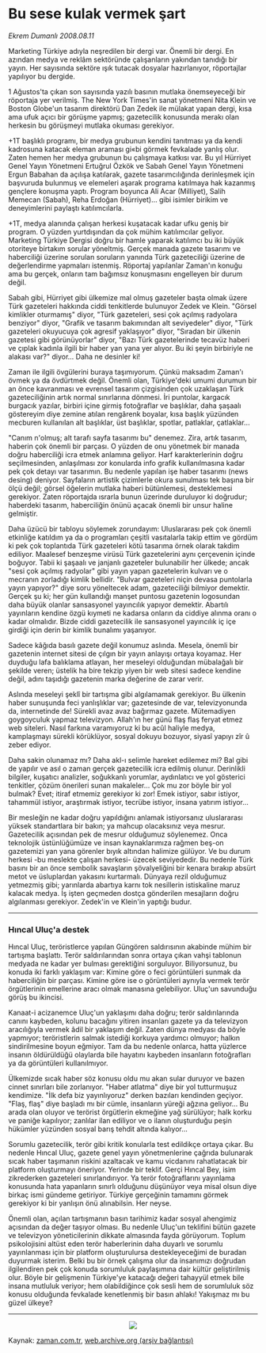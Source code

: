 # Bu sese kulak vermek şart

*Ekrem Dumanlı 2008.08.11*

<tr><td class="metin" colspan="2" style="padding-top: 20px; padding-left: 5px; padding-right: 10px;">Marketing Türkiye adıyla neşredilen bir dergi var. Önemli bir dergi. En azından medya ve reklâm sektöründe çalışanların yakından tanıdığı bir yayın. Her sayısında sektöre ışık tutacak dosyalar hazırlanıyor, röportajlar yapılıyor bu dergide.</td></tr><tr><td class="metin" colspan="2" style="padding-top: 20px; padding-left: 5px; padding-right: 10px;"><p>1 Ağustos'ta çıkan son sayısında yazılı basının mutlaka önemseyeceği bir röportaja yer verilmiş. The New York Times'in sanat yönetmeni Nita Klein ve Boston Globe'un tasarım direktörü Dan Zedek ile mülakat yapan dergi, kısa ama ufuk açıcı bir görüşme yapmış; gazetecilik konusunda merakı olan herkesin bu görüşmeyi mutlaka okuması gerekiyor.
<p> +1T başlıklı programı, bir medya grubunun kendini tanıtması ya da kendi kadrosuna katacak eleman araması gi«bi görmek fevkalade yanlış olur. Zaten hemen her medya grubunun bu çalışmaya katkısı var. Bu yıl Hürriyet Genel Yayın Yönetmeni Ertuğrul Özkök ve Sabah Genel Yayın Yönetmeni Ergun Babahan da açılışa katılarak, gazete tasarımcılığında derinleşmek için başvuruda bulunmuş ve elemeleri aşarak programa katılmaya hak kazanmış gençlere konuşma yaptı. Program boyunca Ali Acar (Milliyet), Salih Memecan (Sabah), Reha Erdoğan (Hürriyet)... gibi isimler birikim ve deneyimlerini paylaştı katılımcılarla.
<p> +1T, medya alanında çalışan herkesi kuşatacak kadar ufku geniş bir program. O yüzden yurtdışından da çok mühim katılımcılar geliyor. Marketing Türkiye Dergisi doğru bir hamle yaparak katılımcı bu iki büyük otoriteye birtakım sorular yöneltmiş. Gerçek manada gazete tasarımı ve haberciliği üzerine sorulan soruların yanında Türk gazeteciliği üzerine de değerlendirme yapmaları istenmiş. Röportaj yapılanlar Zaman'ın konuğu ama bu gerçek, onların tam bağımsız konuşmasını engelleyen bir durum değil. 
<p> Sabah gibi, Hürriyet gibi ülkemize mal olmuş gazeteler başta olmak üzere Türk gazeteleri hakkında ciddi tenkitlerde bulunuyor Zedek ve Klein. "Görsel kimlikler oturmamış" diyor, "Türk gazeteleri, sesi çok açılmış radyolara benziyor" diyor, "Grafik ve tasarım bakımından alt seviyedeler" diyor, "Türk gazeteleri okuyucuya çok agresif yaklaşıyor" diyor, "Sıradan bir ülkenin gazetesi gibi görünüyorlar" diyor, "Bazı Türk gazetelerinde tecavüz haberi ve çıplak kadınla ilgili bir haber yan yana yer alıyor. Bu iki şeyin birbiriyle ne alakası var?" diyor... Daha ne desinler ki!
<p> Zaman ile ilgili övgülerini buraya taşımıyorum. Çünkü maksadım Zaman'ı övmek ya da övdürtmek değil. Önemli olan, Türkiye'deki umumi durumun bir an önce kavranması ve evrensel tasarım çizgisinden çok uzaklaşan Türk gazeteciliğinin artık normal sınırlarına dönmesi. İri puntolar, kargacık burgacık yazılar, birbiri içine girmiş fotoğraflar ve başlıklar, daha şaşaalı göstereyim diye zemine atılan rengârenk boyalar, kısa başlık yüzünden mecburen kullanılan alt başlıklar, üst başlıklar, spotlar, patlaklar, çatlaklar... 
<p> "Canım n'olmuş; alt tarafı sayfa tasarımı bu" denemez. Zira, artık tasarım, haberin çok önemli bir parçası. O yüzden de onu yönetmek bir manada doğru haberciliği icra etmek anlamına geliyor. Harf karakterlerinin doğru seçilmesinden, anlaşılması zor konularda info grafik kullanılmasına kadar pek çok detayı var tasarımın. Bu nedenle yapılan işe haber tasarımı (news desing) deniyor. Sayfaların artistik çizimlerle okura sunulması tek başına bir ölçü değil; görsel öğelerin mutlaka haberi bütünlemesi, desteklemesi gerekiyor. Zaten röportajda ısrarla bunun üzerinde duruluyor ki doğrudur; haberdeki tasarım, haberciliğin önünü açacak önemli bir unsur haline gelmiştir.
<p> Daha üzücü bir tabloyu söylemek zorundayım: Uluslararası pek çok önemli etkinliğe katıldım ya da o programları çeşitli vasıtalarla takip ettim ve gördüm ki pek çok toplantıda Türk gazeteleri kötü tasarıma örnek olarak takdim ediliyor. Maalesef benzeşme virüsü Türk gazetelerini aynı çerçevenin içinde boğuyor. Tabii ki şaşaalı ve janjanlı gazeteler bulunabilir her ülkede; ancak "sesi çok açılmış radyolar" gibi yayın yapan gazetelerin kulvarı ve o mecranın zorladığı kimlik bellidir. "Bulvar gazeteleri niçin devasa puntolarla yayın yapıyor?" diye soru yöneltecek adam, gazeteciliği bilmiyor demektir. Gerçek şu ki; her gün kullandığı manşet puntosu gazetenin logosundan daha büyük olanlar sansasyonel yayıncılık yapıyor demektir. Abartılı yayınların kendine özgü kıymeti ne kadarsa onların da ciddiye alınma oranı o kadar olmalıdır. Bizde ciddi gazetecilik ile sansasyonel yayıncılık iç içe girdiği için derin bir kimlik bunalımı yaşanıyor.
<p> Sadece kâğıda basılı gazete değil konumuz aslında. Mesela, önemli bir gazetenin internet sitesi de çılgın bir yayın anlayışı ortaya koyamaz. Her duyduğu lafa balıklama atlayan, her meseleyi olduğundan mübalağalı bir şekilde veren; üstelik ha bire tekzip yiyen bir web sitesi sadece kendine değil, adını taşıdığı gazetenin marka değerine de zarar verir.
<p> Aslında meseleyi şeklî bir tartışma gibi algılamamak gerekiyor. Bu ülkenin haber sunuşunda feci yanlışlıklar var; gazetesinde de var, televizyonunda da, internetinde de! Sürekli avaz avaz bağırmaz gazete. Mütemadiyen goygoyculuk yapmaz televizyon. Allah'ın her günü flaş flaş feryat etmez web siteleri. Nasıl farkına varamıyoruz ki bu acûl haliyle medya, kamplaşmayı sürekli körüklüyor, sosyal dokuyu bozuyor, siyasî yapıyı zîr û zeber ediyor.
<p> Daha sakin olunamaz mı? Daha akl-ı selimle hareket edilemez mi? Bal gibi de yapılır ve asıl o zaman gerçek gazetecilik icra edilmiş olunur. Derinlikli bilgiler, kuşatıcı analizler, soğukkanlı yorumlar, aydınlatıcı ve yol gösterici tenkitler, çözüm önerileri sunan makaleler... Çok mu zor böyle bir yol bulmak? Evet; itiraf etmemiz gerekiyor ki zor! Emek istiyor, sabır istiyor, tahammül istiyor, araştırmak istiyor, tecrübe istiyor, insana yatırım istiyor...
<p> Bir mesleğin ne kadar doğru yapıldığını anlamak istiyorsanız uluslararası yüksek standartlara bir bakın; ya mahcup olacaksınız veya mesrur. Gazetecilik açısından pek de mesrur olduğumuz söylenemez. Onca teknolojik üstünlüğümüze ve insan kaynaklarımıza rağmen beş-on gazetemizi yan yana görenler bıyık altından halimize gülüyor. Ve bu durum herkesi -bu meslekte çalışan herkesi- üzecek seviyededir. Bu nedenle Türk basını bir an önce sembolik savaşların şövalyeliğini bir kenara bırakıp absürt metot ve üsluplardan yakasını kurtarmalı. Dünyaya rezil olduğumuz yetmezmiş gibi; yarınlarda abartıya karnı tok nesillerin istiskaline maruz kalacak medya. İş işten geçmeden dostça gönderilen mesajların doğru algılanması gerekiyor. Zedek'in ve Klein'in yaptığı budur.
<p>
<hr/>
<p><h3>Hıncal Uluç'a destek</h3>
<p>Hıncal Uluç, teröristlerce yapılan Güngören saldırısının akabinde mühim bir tartışma başlattı. Terör saldırılarından sonra ortaya çıkan vahşi tablonun medyada ne kadar yer bulması gerektiğini sorguluyor. Biliyorsunuz, bu konuda iki farklı yaklaşım var: Kimine göre o feci görüntüleri sunmak da haberciliğin bir parçası. Kimine göre ise o görüntüleri aynıyla vermek terör örgütlerinin emellerine aracı olmak manasına gelebiliyor. Uluç'un savunduğu görüş bu ikincisi.
<p> Kanaat-i acizanemce Uluç'un yaklaşımı daha doğru; terör saldırılarında canını kaybeden, kolunu bacağını yitiren insanları gazete ya da televizyon aracılığıyla vermek âdil bir yaklaşım değil. Zaten dünya medyası da böyle yapmıyor; teröristlerin salmak istediği korkuya yardımcı olmuyor; halkın sindirilmesine boyun eğmiyor. Tam da bu nedenle onlarca, hatta yüzlerce insanın öldürüldüğü olaylarda bile hayatını kaybeden insanların fotoğrafları ya da görüntüleri kullanılmıyor.
<p> Ülkemizde sıcak haber söz konusu oldu mu akan sular duruyor ve bazen cinnet sınırları bile zorlanıyor. "Haber atlatma" diye bir yol tutturmuşuz kendimize. "İlk defa biz yayınlıyoruz" derken bazıları kendinden geçiyor. "Flaş, flaş" diye başladı mı bir cümle, insanların yüreği ağzına geliyor... Bu arada olan oluyor ve terörist örgütlerin ekmeğine yağ sürülüyor; halk korku ve paniğe kapılıyor; zanlılar ilan ediliyor ve o ilanın oluşturduğu peşin hükümler yüzünden sosyal barış tehdit altında kalıyor...
<p> Sorumlu gazetecilik, terör gibi kritik konularla test edildikçe ortaya çıkar. Bu nedenle Hıncal Uluç, gazete genel yayın yönetmenlerine çağrıda bulunarak sıcak haber taşımanın riskini azaltacak ve kamu vicdanını rahatlatacak bir platform oluşturmayı öneriyor. Yerinde bir teklif. Gerçi Hıncal Bey, isim zikrederken gazeteleri sınırlandırıyor. Ya terör fotoğraflarını yayınlama konusunda hata yapanların sınırlı olduğunu düşünüyor veya misal olsun diye birkaç ismi gündeme getiriyor. Türkiye gerçeğinin tamamını görmek gerekiyor ki bir yanlışın önü alınabilsin. Her neyse.
<p> Önemli olan, açılan tartışmanın basın tarihimiz kadar sosyal ahengimiz açısından da değer taşıyor olması. Bu nedenle Uluç'un teklifini bütün gazete ve televizyon yöneticilerinin dikkate almasında fayda görüyorum. Toplum psikolojisini altüst eden terör haberlerinin daha duyarlı ve sorumlu yayınlanması için bir platform oluşturulursa destekleyeceğimi de buradan duyurmak isterim. Belki bu bir örnek çalışma olur da insanımızı doğrudan ilgilendiren pek çok konuda sorumluluk paylaşımına dair kültür geliştirilmiş olur. Böyle bir gelişmenin Türkiye'ye katacağı değeri tahayyül etmek bile insana mutluluk veriyor; hem olabildiğince çok sesli hem de sorumluluk söz konusu olduğunda fevkalade kenetlenmiş bir basın ahlakı! Yakışmaz mı bu güzel ülkeye? 
<p>
<hr/>
<p>
<p align="center"><img border="0" src="http://web.archive.org/web/20081011041540im_/http://medya.zaman.com.tr/2008/08/11/tiraj.gif"/>
<br/></p></p></p></p></p></p></p></p></p></p></p></p></p></p></p></p></p></p></p></p></p></td></tr>

Kaynak: [zaman.com.tr](http://zaman.com.tr/yazar.do?yazino=724550), [web.archive.org (arşiv bağlantısı)](http://web.archive.org/web/20081011041540/http://www.zaman.com.tr:80/yazar.do?yazino=724550)
